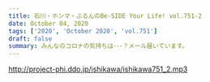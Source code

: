```yaml
---
title: 石川・ホンマ・ぶるんのBe-SIDE Your Life! vol.751-2
date: October 04, 2020
tags: ['2020', 'October 2020', 'vol.751']
draft: false
summary: みんなのコロナの気持ちは･･･？メール届いています。
---
```


http://project-phi.ddo.jp/ishikawa/ishikawa751_2.mp3
